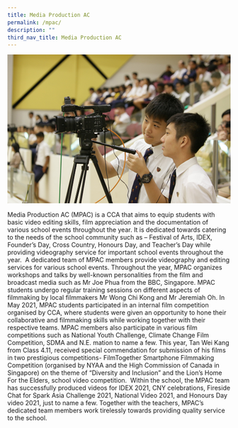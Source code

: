 ```yaml
---
title: Media Production AC
permalink: /mpac/
description: ""
third_nav_title: Media Production AC
---
```

![](/images/Main-Pic.jpg)

Media Production AC (MPAC) is a CCA that aims to equip students with basic video editing skills, film appreciation and the documentation of various school events throughout the year. It is dedicated towards catering to the needs of the school community such as – Festival of Arts, IDEX, Founder’s Day, Cross Country, Honours Day, and Teacher’s Day while providing videography service for important school events throughout the year.  A dedicated team of MPAC members provide videography and editing services for various school events. Throughout the year, MPAC organizes workshops and talks by well-known personalities from the film and broadcast media such as Mr Joe Phua from the BBC, Singapore. MPAC students undergo regular training sessions on different aspects of filmmaking by local filmmakers Mr Wong Chi Kong and Mr Jeremiah Oh. In May 2021, MPAC students participated in an internal film competition organised by CCA, where students were given an opportunity to hone their collaborative and filmmaking skills while working together with their respective teams. MPAC members also participate in various film competitions such as National Youth Challenge, Climate Change Film Competition, SDMA and N.E. mation to name a few. This year, Tan Wei Kang from Class 4.11, received special commendation for submission of his films in two prestigious competitions- FilmTogether Smartphone Filmmaking Competition (organised by NYAA and the High Commission of Canada in Singapore) on the theme of “Diversity and Inclusion” and the Lion’s Home For the Elders, school video competition.  Within the school, the MPAC team has successfully produced videos for IDEX 2021, CNY celebrations, Fireside Chat for Spark Asia Challenge 2021, National Video 2021, and Honours Day video 2021, just to name a few. Together with the teachers, MPAC’s dedicated team members work tirelessly towards providing quality service to the school.